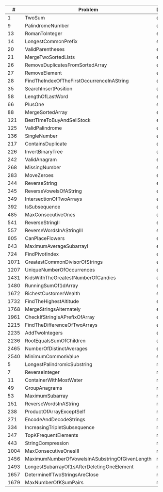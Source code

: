 | # | Problem | Difficulty | Solution |
|---|---------|------------|----------|
| 1 | TwoSum | easy | [Java](src/easy/_1_TwoSum.java) |
| 9 | PalindromeNumber | easy | [Java](src/easy/_9_PalindromeNumber.java) |
| 13 | RomanToInteger | easy | [Java](src/easy/_13_RomanToInteger.java) |
| 14 | LongestCommonPrefix | easy | [Java](src/easy/_14_LongestCommonPrefix.java) |
| 20 | ValidParentheses | easy | [Java](src/easy/_20_ValidParentheses.java) |
| 21 | MergeTwoSortedLists | easy | [Java](src/easy/_21_MergeTwoSortedLists.java) |
| 26 | RemoveDuplicatesFromSortedArray | easy | [Java](src/easy/_26_RemoveDuplicatesFromSortedArray.java) |
| 27 | RemoveElement | easy | [Java](src/easy/_27_RemoveElement.java) |
| 28 | FindTheIndexOfTheFirstOccurrenceInAString | easy | [Java](src/easy/_28_FindTheIndexOfTheFirstOccurrenceInAString.java) |
| 35 | SearchInsertPosition | easy | [Java](src/easy/_35_SearchInsertPosition.java) |
| 58 | LengthOfLastWord | easy | [Java](src/easy/_58_LengthOfLastWord.java) |
| 66 | PlusOne | easy | [Java](src/easy/_66_PlusOne.java) |
| 88 | MergeSortedArray | easy | [Java](src/easy/_88_MergeSortedArray.java) |
| 121 | BestTimeToBuyAndSellStock | easy | [Java](src/easy/_121_BestTimeToBuyAndSellStock.java) |
| 125 | ValidPalindrome | easy | [Java](src/easy/_125_ValidPalindrome.java) |
| 136 | SingleNumber | easy | [Java](src/easy/_136_SingleNumber.java) |
| 217 | ContainsDuplicate | easy | [Java](src/easy/_217_ContainsDuplicate.java) |
| 226 | InvertBinaryTree | easy | [Java](src/easy/_226_InvertBinaryTree.java) |
| 242 | ValidAnagram | easy | [Java](src/easy/_242_ValidAnagram.java) |
| 268 | MissingNumber | easy | [Java](src/easy/_268_MissingNumber.java) |
| 283 | MoveZeroes | easy | [Java](src/easy/_283_MoveZeroes.java) |
| 344 | ReverseString | easy | [Java](src/easy/_344_ReverseString.java) |
| 345 | ReverseVowelsOfAString | easy | [Java](src/easy/_345_ReverseVowelsOfAString.java) |
| 349 | IntersectionOfTwoArrays | easy | [Java](src/easy/_349_IntersectionOfTwoArrays.java) |
| 392 | IsSubsequence | easy | [Java](src/easy/_392_IsSubsequence.java) |
| 485 | MaxConsecutiveOnes | easy | [Java](src/easy/_485_MaxConsecutiveOnes.java) |
| 541 | ReverseStringII | easy | [Java](src/easy/_541_ReverseStringII.java) |
| 557 | ReverseWordsInAStringIII | easy | [Java](src/easy/_557_ReverseWordsInAStringIII.java) |
| 605 | CanPlaceFlowers | easy | [Java](src/easy/_605_CanPlaceFlowers.java) |
| 643 | MaximumAverageSubarrayI | easy | [Java](src/easy/_643_MaximumAverageSubarrayI.java) |
| 724 | FindPivotIndex | easy | [Java](src/easy/_724_FindPivotIndex.java) |
| 1071 | GreatestCommonDivisorOfStrings | easy | [Java](src/easy/_1071_GreatestCommonDivisorOfStrings.java) |
| 1207 | UniqueNumberOfOccurrences | easy | [Java](src/easy/_1207_UniqueNumberOfOccurrences.java) |
| 1431 | KidsWithTheGreatestNumberOfCandies | easy | [Java](src/easy/_1431_KidsWithTheGreatestNumberOfCandies.java) |
| 1480 | RunningSumOf1dArray | easy | [Java](src/easy/_1480_RunningSumOf1dArray.java) |
| 1672 | RichestCustomerWealth | easy | [Java](src/easy/_1672_RichestCustomerWealth.java) |
| 1732 | FindTheHighestAltitude | easy | [Java](src/easy/_1732_FindTheHighestAltitude.java) |
| 1768 | MergeStringsAlternately | easy | [Java](src/easy/_1768_MergeStringsAlternately.java) |
| 1961 | CheckIfStringIsAPrefixOfArray | easy | [Java](src/easy/_1961_CheckIfStringIsAPrefixOfArray.java) |
| 2215 | FindTheDifferenceOfTwoArrays | easy | [Java](src/easy/_2215_FindTheDifferenceOfTwoArrays.java) |
| 2235 | AddTwoIntegers | easy | [Java](src/easy/_2235_AddTwoIntegers.java) |
| 2236 | RootEqualsSumOfChildren | easy | [Java](src/easy/_2236_RootEqualsSumOfChildren.java) |
| 2465 | NumberOfDistinctAverages | easy | [Java](src/easy/_2465_NumberOfDistinctAverages.java) |
| 2540 | MinimumCommonValue | easy | [Java](src/easy/_2540_MinimumCommonValue.java) |
| 5 | LongestPalindromicSubstring | medium | [Java](src/medium/_5_LongestPalindromicSubstring.java) |
| 7 | ReverseInteger | medium | [Java](src/medium/_7_ReverseInteger.java) |
| 11 | ContainerWithMostWater | medium | [Java](src/medium/_11_ContainerWithMostWater.java) |
| 49 | GroupAnagrams | medium | [Java](src/medium/_49_GroupAnagrams.java) |
| 53 | MaximumSubarray | medium | [Java](src/medium/_53_MaximumSubarray.java) |
| 151 | ReverseWordsInAString | medium | [Java](src/medium/_151_ReverseWordsInAString.java) |
| 238 | ProductOfArrayExceptSelf | medium | [Java](src/medium/_238_ProductOfArrayExceptSelf.java) |
| 271 | EncodeAndDecodeStrings | medium | [Java](src/medium/_271_EncodeAndDecodeStrings.java) |
| 334 | IncreasingTripletSubsequence | medium | [Java](src/medium/_334_IncreasingTripletSubsequence.java) |
| 347 | TopKFrequentElements | medium | [Java](src/medium/_347_TopKFrequentElements.java) |
| 443 | StringCompression | medium | [Java](src/medium/_443_StringCompression.java) |
| 1004 | MaxConsecutiveOnesIII | medium | [Java](src/medium/_1004_MaxConsecutiveOnesIII.java) |
| 1456 | MaximumNumberOfVowelsInASubstringOfGivenLength | medium | [Java](src/medium/_1456_MaximumNumberOfVowelsInASubstringOfGivenLength.java) |
| 1493 | LongestSubarrayOf1sAfterDeletingOneElement | medium | [Java](src/medium/_1493_LongestSubarrayOf1sAfterDeletingOneElement.java) |
| 1657 | DetermineIfTwoStringsAreClose | medium | [Java](src/medium/_1657_DetermineIfTwoStringsAreClose.java) |
| 1679 | MaxNumberOfKSumPairs | medium | [Java](src/medium/_1679_MaxNumberOfKSumPairs.java) |
